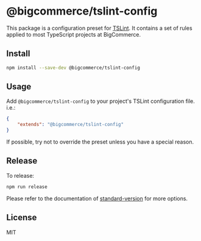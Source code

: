 # @bigcommerce/tslint-config


This package is a configuration preset for [TSLint](https://palantir.github.io/tslint). It contains a set of rules applied to most TypeScript projects at BigCommerce.


## Install

```sh
npm install --save-dev @bigcommerce/tslint-config
```


## Usage

Add `@bigcommerce/tslint-config` to your project's TSLint configuration file. i.e.:

```json
{
    "extends": "@bigcommerce/tslint-config"
}
```

If possible, try not to override the preset unless you have a special reason.


## Release

To release:

```sh
npm run release
```

Please refer to the documentation of [standard-version](https://github.com/conventional-changelog/standard-version) for more options.


## License

MIT
